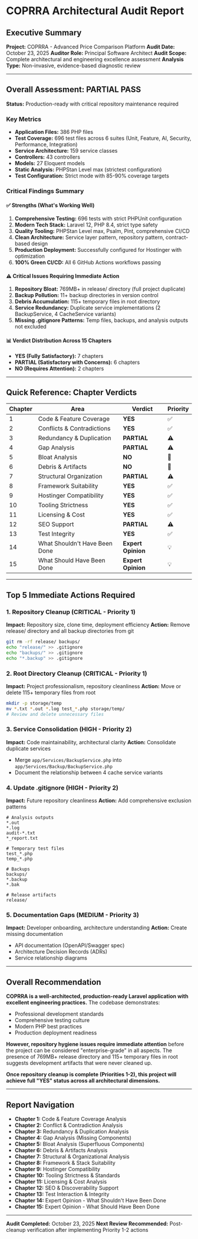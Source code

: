 # COPRRA Architectural Audit Report
## Executive Summary

**Project:** COPRRA - Advanced Price Comparison Platform
**Audit Date:** October 23, 2025
**Auditor Role:** Principal Software Architect
**Audit Scope:** Complete architectural and engineering excellence assessment
**Analysis Type:** Non-invasive, evidence-based diagnostic review

---

## Overall Assessment: PARTIAL PASS

**Status:** Production-ready with critical repository maintenance required

### Key Metrics
- **Application Files:** 386 PHP files
- **Test Coverage:** 696 test files across 6 suites (Unit, Feature, AI, Security, Performance, Integration)
- **Service Architecture:** 159 service classes
- **Controllers:** 43 controllers
- **Models:** 27 Eloquent models
- **Static Analysis:** PHPStan Level max (strictest configuration)
- **Test Configuration:** Strict mode with 85-90% coverage targets

### Critical Findings Summary

#### ✅ **Strengths (What's Working Well)**
1. **Comprehensive Testing:** 696 tests with strict PHPUnit configuration
2. **Modern Tech Stack:** Laravel 12, PHP 8.4, strict type safety
3. **Quality Tooling:** PHPStan Level max, Psalm, Pint, comprehensive CI/CD
4. **Clean Architecture:** Service layer pattern, repository pattern, contract-based design
5. **Production Deployment:** Successfully configured for Hostinger with optimization
6. **100% Green CI/CD:** All 6 GitHub Actions workflows passing

#### ⚠️ **Critical Issues Requiring Immediate Action**
1. **Repository Bloat:** 769MB+ in release/ directory (full project duplicate)
2. **Backup Pollution:** 11+ backup directories in version control
3. **Debris Accumulation:** 115+ temporary files in root directory
4. **Service Redundancy:** Duplicate service implementations (2 BackupService, 4 CacheService variants)
5. **Missing .gitignore Patterns:** Temp files, backups, and analysis outputs not excluded

#### 📊 **Verdict Distribution Across 15 Chapters**
- **YES (Fully Satisfactory):** 7 chapters
- **PARTIAL (Satisfactory with Concerns):** 6 chapters
- **NO (Requires Attention):** 2 chapters

---

## Quick Reference: Chapter Verdicts

| Chapter | Area | Verdict | Priority |
|---------|------|---------|----------|
| 1 | Code & Feature Coverage | **YES** | ✅ |
| 2 | Conflicts & Contradictions | **YES** | ✅ |
| 3 | Redundancy & Duplication | **PARTIAL** | ⚠️ |
| 4 | Gap Analysis | **PARTIAL** | ⚠️ |
| 5 | Bloat Analysis | **NO** | 🔴 |
| 6 | Debris & Artifacts | **NO** | 🔴 |
| 7 | Structural Organization | **PARTIAL** | ⚠️ |
| 8 | Framework Suitability | **YES** | ✅ |
| 9 | Hostinger Compatibility | **YES** | ✅ |
| 10 | Tooling Strictness | **YES** | ✅ |
| 11 | Licensing & Cost | **YES** | ✅ |
| 12 | SEO Support | **PARTIAL** | ⚠️ |
| 13 | Test Integrity | **YES** | ✅ |
| 14 | What Shouldn't Have Been Done | **Expert Opinion** | 💡 |
| 15 | What Should Have Been Done | **Expert Opinion** | 💡 |

---

## Top 5 Immediate Actions Required

### 1. **Repository Cleanup** (CRITICAL - Priority 1)
**Impact:** Repository size, clone time, deployment efficiency
**Action:** Remove release/ directory and all backup directories from git
```bash
git rm -rf release/ backups/
echo "release/" >> .gitignore
echo "backups/" >> .gitignore
echo "*.backup" >> .gitignore
```

### 2. **Root Directory Cleanup** (CRITICAL - Priority 1)
**Impact:** Project professionalism, repository cleanliness
**Action:** Move or delete 115+ temporary files from root
```bash
mkdir -p storage/temp
mv *.txt *.out *.log test_*.php storage/temp/
# Review and delete unnecessary files
```

### 3. **Service Consolidation** (HIGH - Priority 2)
**Impact:** Code maintainability, architectural clarity
**Action:** Consolidate duplicate services
- Merge `app/Services/BackupService.php` into `app/Services/Backup/BackupService.php`
- Document the relationship between 4 cache service variants

### 4. **Update .gitignore** (HIGH - Priority 2)
**Impact:** Future repository cleanliness
**Action:** Add comprehensive exclusion patterns
```gitignore
# Analysis outputs
*.out
*.log
audit-*.txt
*_report.txt

# Temporary test files
test_*.php
temp_*.php

# Backups
backups/
*.backup
*.bak

# Release artifacts
release/
```

### 5. **Documentation Gaps** (MEDIUM - Priority 3)
**Impact:** Developer onboarding, architecture understanding
**Action:** Create missing documentation
- API documentation (OpenAPI/Swagger spec)
- Architecture Decision Records (ADRs)
- Service relationship diagrams

---

## Overall Recommendation

**COPRRA is a well-architected, production-ready Laravel application with excellent engineering practices.** The codebase demonstrates:
- Professional development standards
- Comprehensive testing culture
- Modern PHP best practices
- Production deployment readiness

**However, repository hygiene issues require immediate attention** before the project can be considered "enterprise-grade" in all aspects. The presence of 769MB+ release directory and 115+ temporary files in root suggests development artifacts that were never cleaned up.

**Once repository cleanup is complete (Priorities 1-2), this project will achieve full "YES" status across all architectural dimensions.**

---

## Report Navigation

- **Chapter 1:** Code & Feature Coverage Analysis
- **Chapter 2:** Conflict & Contradiction Analysis
- **Chapter 3:** Redundancy & Duplication Analysis
- **Chapter 4:** Gap Analysis (Missing Components)
- **Chapter 5:** Bloat Analysis (Superfluous Components)
- **Chapter 6:** Debris & Artifacts Analysis
- **Chapter 7:** Structural & Organizational Analysis
- **Chapter 8:** Framework & Stack Suitability
- **Chapter 9:** Hostinger Compatibility
- **Chapter 10:** Tooling Strictness & Standards
- **Chapter 11:** Licensing & Cost Analysis
- **Chapter 12:** SEO & Discoverability Support
- **Chapter 13:** Test Interaction & Integrity
- **Chapter 14:** Expert Opinion - What Shouldn't Have Been Done
- **Chapter 15:** Expert Opinion - What Should Have Been Done

---

**Audit Completed:** October 23, 2025
**Next Review Recommended:** Post-cleanup verification after implementing Priority 1-2 actions
